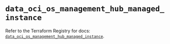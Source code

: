 # `data_oci_os_management_hub_managed_instance`

Refer to the Terraform Registry for docs: [`data_oci_os_management_hub_managed_instance`](https://registry.terraform.io/providers/hashicorp/oci/7.19.0/docs/data-sources/os_management_hub_managed_instance).
